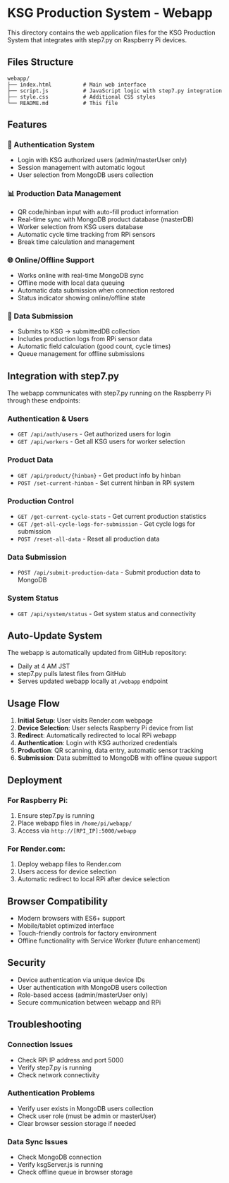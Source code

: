 # KSG Production System - Webapp

This directory contains the web application files for the KSG Production System that integrates with step7.py on Raspberry Pi devices.

## Files Structure

```
webapp/
├── index.html          # Main web interface
├── script.js           # JavaScript logic with step7.py integration
├── style.css           # Additional CSS styles
└── README.md           # This file
```

## Features

### 🔐 Authentication System
- Login with KSG authorized users (admin/masterUser only)
- Session management with automatic logout
- User selection from MongoDB users collection

### 📊 Production Data Management
- QR code/hinban input with auto-fill product information
- Real-time sync with MongoDB product database (masterDB)
- Worker selection from KSG users database
- Automatic cycle time tracking from RPi sensors
- Break time calculation and management

### 🌐 Online/Offline Support
- Works online with real-time MongoDB sync
- Offline mode with local data queuing
- Automatic data submission when connection restored
- Status indicator showing online/offline state

### 🔄 Data Submission
- Submits to KSG → submittedDB collection
- Includes production logs from RPi sensor data
- Automatic field calculation (good count, cycle times)
- Queue management for offline submissions

## Integration with step7.py

The webapp communicates with step7.py running on the Raspberry Pi through these endpoints:

### Authentication & Users
- `GET /api/auth/users` - Get authorized users for login
- `GET /api/workers` - Get all KSG users for worker selection

### Product Data
- `GET /api/product/{hinban}` - Get product info by hinban
- `POST /set-current-hinban` - Set current hinban in RPi system

### Production Control
- `GET /get-current-cycle-stats` - Get current production statistics
- `GET /get-all-cycle-logs-for-submission` - Get cycle logs for submission
- `POST /reset-all-data` - Reset all production data

### Data Submission
- `POST /api/submit-production-data` - Submit production data to MongoDB

### System Status
- `GET /api/system/status` - Get system status and connectivity

## Auto-Update System

The webapp is automatically updated from GitHub repository:
- Daily at 4 AM JST
- step7.py pulls latest files from GitHub
- Serves updated webapp locally at `/webapp` endpoint

## Usage Flow

1. **Initial Setup**: User visits Render.com webpage
2. **Device Selection**: User selects Raspberry Pi device from list
3. **Redirect**: Automatically redirected to local RPi webapp
4. **Authentication**: Login with KSG authorized credentials
5. **Production**: QR scanning, data entry, automatic sensor tracking
6. **Submission**: Data submitted to MongoDB with offline queue support

## Deployment

### For Raspberry Pi:
1. Ensure step7.py is running
2. Place webapp files in `/home/pi/webapp/`
3. Access via `http://[RPI_IP]:5000/webapp`

### For Render.com:
1. Deploy webapp files to Render.com
2. Users access for device selection
3. Automatic redirect to local RPi after device selection

## Browser Compatibility

- Modern browsers with ES6+ support
- Mobile/tablet optimized interface
- Touch-friendly controls for factory environment
- Offline functionality with Service Worker (future enhancement)

## Security

- Device authentication via unique device IDs
- User authentication with MongoDB users collection
- Role-based access (admin/masterUser only)
- Secure communication between webapp and RPi

## Troubleshooting

### Connection Issues
- Check RPi IP address and port 5000
- Verify step7.py is running
- Check network connectivity

### Authentication Problems
- Verify user exists in MongoDB users collection
- Check user role (must be admin or masterUser)
- Clear browser session storage if needed

### Data Sync Issues
- Check MongoDB connection
- Verify ksgServer.js is running
- Check offline queue in browser storage
